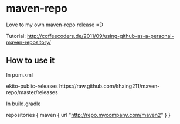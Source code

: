# maven-repo
Love to my own maven-repo release =D

Tutorial:
http://coffeecoders.de/2011/09/using-github-as-a-personal-maven-repository/

## How to use it

In pom.xml

  <repositories>
    <repository>
        <id>ekito-public-releases</id>
        <url>https://raw.github.com/khaing211/maven-repo/master/releases</url>
    </repository>
  </repositories>

In build.gradle

  repositories {
    maven {
        url "http://repo.mycompany.com/maven2"
    }
  }
  
